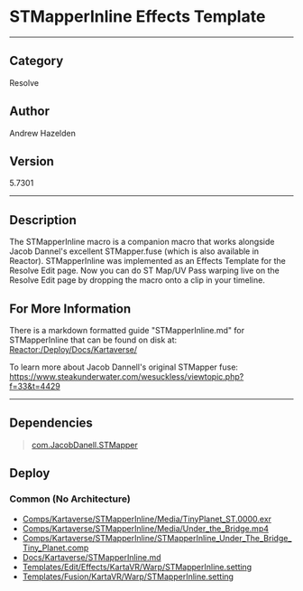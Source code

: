 # STMapperInline Effects Template
___

## Category
Resolve

## Author
Andrew Hazelden

## Version
5.7301

___

## Description
<p>The STMapperInline macro is a companion macro that works alongside Jacob Dannel's excellent STMapper.fuse (which is also available in Reactor). STMapperInline was implemented as an Effects Template for the Resolve Edit page. Now you can do ST Map/UV Pass warping live on the Resolve Edit page by dropping the macro onto a clip in your timeline.</p>
	
<h2>For More Information</h2>

<p>There is a markdown formatted guide "STMapperInline.md" for STMapperInline that can be found on disk at:<br>
<a href="file://Reactor:/Deploy/Docs/Kartaverse/">Reactor:/Deploy/Docs/Kartaverse/</a></p>

<p>To learn more about Jacob Dannell's original STMapper fuse:<br>
<a href="https://www.steakunderwater.com/wesuckless/viewtopic.php?f=33&t=4429">https://www.steakunderwater.com/wesuckless/viewtopic.php?f=33&t=4429</a></p>



___

## Dependencies

> [com.JacobDanell.STMapper](com.JacobDanell.STMapper.md ':class=button')  
## Deploy

### Common (No Architecture)

<ul>
<li><a href="https://gitlab.com/WeSuckLess/Reactor/-/blob/master/Atoms/com.AndrewHazelden.KartaVR.Tools.STMapperInline/Comps/Kartaverse/STMapperInline/Media/TinyPlanet_ST.0000.exr?ref_type=heads">Comps/Kartaverse/STMapperInline/Media/TinyPlanet_ST.0000.exr</a></li>
<li><a href="https://gitlab.com/WeSuckLess/Reactor/-/blob/master/Atoms/com.AndrewHazelden.KartaVR.Tools.STMapperInline/Comps/Kartaverse/STMapperInline/Media/Under_the_Bridge.mp4?ref_type=heads">Comps/Kartaverse/STMapperInline/Media/Under_the_Bridge.mp4</a></li>
<li><a href="https://gitlab.com/WeSuckLess/Reactor/-/blob/master/Atoms/com.AndrewHazelden.KartaVR.Tools.STMapperInline/Comps/Kartaverse/STMapperInline/STMapperInline_Under_The_Bridge_Tiny_Planet.comp?ref_type=heads">Comps/Kartaverse/STMapperInline/STMapperInline_Under_The_Bridge_Tiny_Planet.comp</a></li>
<li><a href="https://gitlab.com/WeSuckLess/Reactor/-/blob/master/Atoms/com.AndrewHazelden.KartaVR.Tools.STMapperInline/Docs/Kartaverse/STMapperInline.md?ref_type=heads">Docs/Kartaverse/STMapperInline.md</a></li>
<li><a href="https://gitlab.com/WeSuckLess/Reactor/-/blob/master/Atoms/com.AndrewHazelden.KartaVR.Tools.STMapperInline/Templates/Edit/Effects/KartaVR/Warp/STMapperInline.setting?ref_type=heads">Templates/Edit/Effects/KartaVR/Warp/STMapperInline.setting</a></li>
<li><a href="https://gitlab.com/WeSuckLess/Reactor/-/blob/master/Atoms/com.AndrewHazelden.KartaVR.Tools.STMapperInline/Templates/Fusion/KartaVR/Warp/STMapperInline.setting?ref_type=heads">Templates/Fusion/KartaVR/Warp/STMapperInline.setting</a></li>
</ul>
